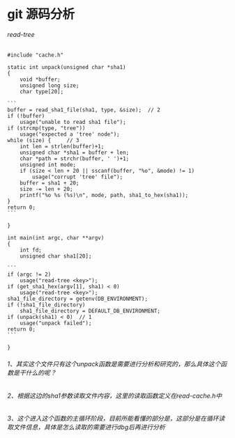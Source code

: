 # git 源码分析

###### read-tree 

```
#include "cache.h"

static int unpack(unsigned char *sha1)
{
	void *buffer;
	unsigned long size;
	char type[20];

​```
buffer = read_sha1_file(sha1, type, &size);  // 2
if (!buffer)
	usage("unable to read sha1 file");
if (strcmp(type, "tree"))
	usage("expected a 'tree' node");
while (size) {     // 3
	int len = strlen(buffer)+1;
	unsigned char *sha1 = buffer + len;
	char *path = strchr(buffer, ' ')+1;
	unsigned int mode;
	if (size < len + 20 || sscanf(buffer, "%o", &mode) != 1)
		usage("corrupt 'tree' file");
	buffer = sha1 + 20;
	size -= len + 20;
	printf("%o %s (%s)\n", mode, path, sha1_to_hex(sha1));
}
return 0;
​```

}

int main(int argc, char **argv)
{
	int fd;
	unsigned char sha1[20];

​```
if (argc != 2)
	usage("read-tree <key>");
if (get_sha1_hex(argv[1], sha1) < 0)
	usage("read-tree <key>");
sha1_file_directory = getenv(DB_ENVIRONMENT);
if (!sha1_file_directory)
	sha1_file_directory = DEFAULT_DB_ENVIRONMENT;
if (unpack(sha1) < 0)  // 1
	usage("unpack failed");
return 0;
​```

}
```

###### 1、其实这个文件只有这个unpack函数是需要进行分析和研究的，那么具体这个函数是干什么的呢？

######  2、根据这边的sha1参数读取文件内容，这里的读取函数定义在read-cache.h中

###### 3、这个进入这个函数的主循环阶段，目前所能看懂的部分是，这部分是在循环读取文件信息，具体是怎么读取的需要进行dbg后再进行分析

